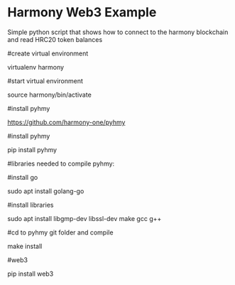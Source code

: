# Harmony Web3 Example

 Simple python script that shows how to connect to the harmony blockchain and read HRC20 token balances

#create virtual environment

virtualenv harmony

#start virtual environment

source harmony/bin/activate


#install pyhmy

https://github.com/harmony-one/pyhmy

#install pyhmy

pip install pyhmy

#libraries needed to compile pyhmy:

#install go

sudo apt install golang-go

#install libraries

sudo apt install libgmp-dev  libssl-dev  make gcc g++

#cd to pyhmy git folder and compile

make install

#web3

pip install web3